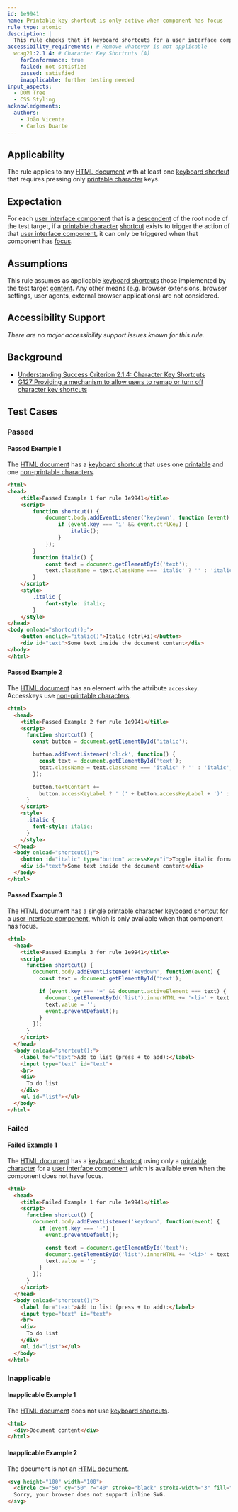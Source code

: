 ```yaml
---
id: 1e9941
name: Printable key shortcut is only active when component has focus
rule_type: atomic
description: |
  This rule checks that if keyboard shortcuts for a user interface component are implemented using only printable characters, then they are only available when that component has focus.
accessibility_requirements: # Remove whatever is not applicable
  wcag21:2.1.4: # Character Key Shortcuts (A)
    forConformance: true
    failed: not satisfied
    passed: satisfied
    inapplicable: further testing needed
input_aspects:
  - DOM Tree
  - CSS Styling
acknowledgements:
  authors:
    - João Vicente
    - Carlos Duarte
---
```


## Applicability

The rule applies to any [HTML document][] with at least one [keyboard shortcut][] that requires pressing only [printable character][] keys.

## Expectation

For each [user interface component][] that is a [descendent][] of the root node of the test target, if a [printable character][] [shortcut][keyboard shortcut] exists to trigger the action of that [user interface component][], it can only be triggered when that component has [focus][].

## Assumptions

This rule assumes as applicable [keyboard shortcuts][keyboard shortcut] those implemented by the test target [content][]. Any other means (e.g. browser extensions, browser settings, user agents, external browser applications) are not considered.

## Accessibility Support

_There are no major accessibility support issues known for this rule._

## Background

- [Understanding Success Criterion 2.1.4: Character Key Shortcuts](https://www.w3.org/WAI/WCAG21/Understanding/character-key-shortcuts.html)
- [G127 Providing a mechanism to allow users to remap or turn off character key shortcuts](https://www.w3.org/WAI/WCAG21/Techniques/general/G217)

## Test Cases

### Passed

#### Passed Example 1

The [HTML document][] has a [keyboard shortcut][] that uses one [printable][printable character] and one [non-printable characters][].

```html
<html>
<head>
	<title>Passed Example 1 for rule 1e9941</title>
	<script>
		function shortcut() {
			document.body.addEventListener('keydown', function (event) {
				if (event.key === 'i' && event.ctrlKey) {
					italic();
				}
			});
		}
		function italic() {
			const text = document.getElementById('text');
			text.className = text.className === 'italic' ? '' : 'italic';
		}
	</script>
	<style>
		.italic {
			font-style: italic;
		}
	</style>
</head>
<body onload="shortcut();">
	<button onclick="italic()">Italic (ctrl+i)</button>
	<div id="text">Some text inside the document content</div>
</body>
</html>
```

#### Passed Example 2

The [HTML document][] has an element with the attribute `accesskey`. Accesskeys use [non-printable characters][].

```html
<html>
  <head>
    <title>Passed Example 2 for rule 1e9941</title>
    <script>
      function shortcut() {
        const button = document.getElementById('italic');

        button.addEventListener('click', function() {
          const text = document.getElementById('text');
          text.className = text.className === 'italic' ? '' : 'italic';
        });

        button.textContent +=
          button.accessKeyLabel ? ' (' + button.accessKeyLabel + ')' : ' (accesskey +' + button.accessKey + ')';
      }
    </script>
    <style>
      .italic {
        font-style: italic;
      }
    </style>
  </head>
  <body onload="shortcut();">
    <button id="italic" type="button" accessKey="i">Toggle italic format</button>
    <div id="text">Some text inside the document content</div>
  </body>
</html>
```

#### Passed Example 3

The [HTML document][] has a single [printable character][] [keyboard shortcut][] for a [user interface component][], which is only available when that component has focus.

```html
<html>
  <head>
    <title>Passed Example 3 for rule 1e9941</title>
    <script>
      function shortcut() {
        document.body.addEventListener('keydown', function(event) {
          const text = document.getElementById('text');

          if (event.key === '+' && document.activeElement === text) {
            document.getElementById('list').innerHTML += '<li>' + text.value + '</li>';
            text.value = '';
            event.preventDefault();
          }
        });
      }
    </script>
  </head>
  <body onload="shortcut();">
    <label for="text">Add to list (press + to add):</label>
    <input type="text" id="text">
    <br>
    <div>
      To do list
    </div>
    <ul id="list"></ul>
  </body>
</html>
```

### Failed

#### Failed Example 1

The [HTML document][] has a [keyboard shortcut][] using only a [printable character][] for a [user interface component][] which is available even when the component does not have focus.

```html
<html>
  <head>
    <title>Failed Example 1 for rule 1e9941</title>
    <script>
      function shortcut() {
        document.body.addEventListener('keydown', function(event) {
          if (event.key === '+') {
            event.preventDefault();

            const text = document.getElementById('text');
            document.getElementById('list').innerHTML += '<li>' + text.value + '</li>';
            text.value = '';
          }
        });
      }
    </script>
  </head>
  <body onload="shortcut();">
    <label for="text">Add to list (press + to add):</label>
    <input type="text" id="text">
    <br>
    <div>
      To do list
    </div>
    <ul id="list"></ul>
  </body>
</html>
```

### Inapplicable

#### Inapplicable Example 1

The [HTML document][] does not use [keyboard shortcuts][keyboard shortcut].

```html
<html>
  <div>Document content</div>
</html>
```

#### Inapplicable Example 2

The document is not an [HTML document][].

```html
<svg height="100" width="100">
  <circle cx="50" cy="50" r="40" stroke="black" stroke-width="3" fill="red" />
  Sorry, your browser does not support inline SVG.  
</svg>
```

[html document]: https://dom.spec.whatwg.org/#concept-document
[keyboard shortcut]: https://www.w3.org/TR/WCAG21/#dfn-keyboard-shortcuts
[user interface component]: https://www.w3.org/TR/WCAG21/#dfn-user-interface-components
[descendent]: https://dom.spec.whatwg.org/#concept-tree-descendant
[content]: https://www.w3.org/TR/WCAG21/#dfn-content
[printable character]: #printable-characters 'Definition of printable characters'
[non-printable characters]: #non-printable-characters 'Definition of non-printable characters'
[focus]: https://html.spec.whatwg.org/#focusable-area
